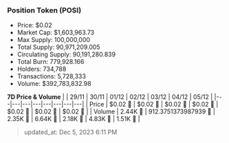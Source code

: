 
  ### Position Token (POSI)
  - Price: $0.02
  - Market Cap: $1,603,963.73
  - Max Supply: 100,000,000
  - Total Supply: 90,971,209.005
  - Circulating Supply: 90,191,280.839
  - Total Burn: 779,928.166
  - Holders: 734,788
  - Transactions: 5,728,333
  - Volume: $392,783,832.98

  **7D Price & Volume**
  | | 29&#x2F;11 | 30&#x2F;11 | 01&#x2F;12 | 02&#x2F;12 | 03&#x2F;12 | 04&#x2F;12 | 05&#x2F;12 |
  |---|---|---|---|---|---|---|---|
  | Price | $0.02 🚀 | $0.02 🔻 | $0.02 🔻 | $0.02 🚀 | $0.02 🚀 | $0.02 🔻 | $0.02 🚀 |
  | Volume | 2.44K 🔻 | 912.3751373987939 🔻 | 2.35K 🚀 | 6.64K 🚀 | 2.18K 🔻 | 4.83K 🚀 | 1.51K 🔻 |

  > updated_at: Dec 5, 2023 6:11 PM
